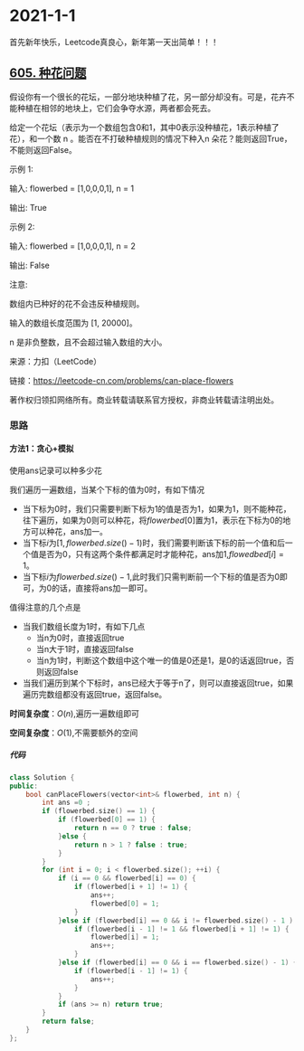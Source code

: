 # 2021-1-1

首先新年快乐，Leetcode真良心，新年第一天出简单！！！

## [605. 种花问题](https://leetcode-cn.com/problems/can-place-flowers/)

假设你有一个很长的花坛，一部分地块种植了花，另一部分却没有。可是，花卉不能种植在相邻的地块上，它们会争夺水源，两者都会死去。

给定一个花坛（表示为一个数组包含0和1，其中0表示没种植花，1表示种植了花），和一个数 n 。能否在不打破种植规则的情况下种入n 朵花？能则返回True，不能则返回False。

示例 1:

输入: flowerbed = [1,0,0,0,1], n = 1

输出: True

示例 2:

输入: flowerbed = [1,0,0,0,1], n = 2

输出: False

注意:

数组内已种好的花不会违反种植规则。

输入的数组长度范围为 [1, 20000]。

n 是非负整数，且不会超过输入数组的大小。

来源：力扣（LeetCode）

链接：https://leetcode-cn.com/problems/can-place-flowers

著作权归领扣网络所有。商业转载请联系官方授权，非商业转载请注明出处。



### 思路

#### 方法1：贪心+模拟

使用ans记录可以种多少花

我们遍历一遍数组，当某个下标的值为0时，有如下情况

- 当下标为$0$时，我们只需要判断下标为1的值是否为1，如果为1，则不能种花，往下遍历，如果为0则可以种花，将$flowerbed[0]$置为1，表示在下标为0的地方可以种花，ans加一。
- 当下标$i$为$[1,flowerbed.size()-1)$时，我们需要判断该下标的前一个值和后一个值是否为0，只有这两个条件都满足时才能种花，ans加1,$flowedbed[i]=1$。
- 当下标$i$为$flowerbed.size()-1$,此时我们只需判断前一个下标的值是否为0即可，为0的话，直接将ans加一即可。

值得注意的几个点是

- 当我们数组长度为1时，有如下几点
  - 当n为0时，直接返回true
  - 当n大于1时，直接返回false
  - 当n为1时，判断这个数组中这个唯一的值是0还是1，是0的话返回true，否则返回false
- 当我们遍历到某个下标时，ans已经大于等于n了，则可以直接返回true，如果遍历完数组都没有返回true，返回false。



**时间复杂度**：$O(n)$,遍历一遍数组即可

**空间复杂度**：$O(1)$,不需要额外的空间

##### 代码

```cpp
class Solution {
public:
    bool canPlaceFlowers(vector<int>& flowerbed, int n) {
        int ans =0 ;
        if (flowerbed.size() == 1) {
            if (flowerbed[0] == 1) {
                return n == 0 ? true : false;
            }else {
                return n > 1 ? false : true;
            }
        }
        for (int i = 0; i < flowerbed.size(); ++i) {
            if (i == 0 && flowerbed[i] == 0) {
                if (flowerbed[i + 1] != 1) {
                    ans++;
                    flowerbed[0] = 1;
                }
            }else if (flowerbed[i] == 0 && i != flowerbed.size() - 1 ) {
                if (flowerbed[i - 1] != 1 && flowerbed[i + 1] != 1) {
                    flowerbed[i] = 1;
                    ans++;
                }
            }else if (flowerbed[i] == 0 && i == flowerbed.size() - 1) {
                if (flowerbed[i - 1] != 1) {
                    ans++;
                }
            }
            if (ans >= n) return true;
        }
        return false;
    }
};
```


